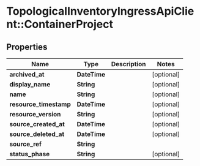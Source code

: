# TopologicalInventoryIngressApiClient::ContainerProject

## Properties
Name | Type | Description | Notes
------------ | ------------- | ------------- | -------------
**archived_at** | **DateTime** |  | [optional] 
**display_name** | **String** |  | [optional] 
**name** | **String** |  | [optional] 
**resource_timestamp** | **DateTime** |  | [optional] 
**resource_version** | **String** |  | [optional] 
**source_created_at** | **DateTime** |  | [optional] 
**source_deleted_at** | **DateTime** |  | [optional] 
**source_ref** | **String** |  | 
**status_phase** | **String** |  | [optional] 


